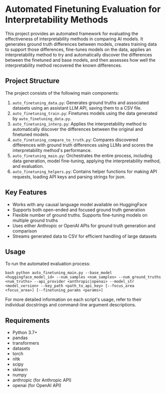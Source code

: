 # Automated Finetuning Evaluation for Interpretability Methods

This project provides an automated framework for evaluating the effectiveness of interpretability methods in comparing AI models. It generates ground truth differences between models, creates training data to support those differences, fine-tunes models on the data, applies an interpretability method to try and automatically discover the differences between the finetuned and base models, and then assesses how well the interpretability method recovered the known differences.

## Project Structure

The project consists of the following main components:

1. `auto_finetuning_data.py`: Generates ground truths and associated datasets using an assistant LLM API, saving them to a CSV file.
2. `auto_finetuning_train.py`: Finetunes models using the data generated by `auto_finetuning_data.py`.
3. `auto_finetuning_interp.py`: Applies the interpretability method to automatically discover the differences between the original and finetuned models.
4. `auto_finetuning_compare_to_truth.py`: Compares discovered differences with ground truth differences using LLMs and scores the interpretability method's performance.
5. `auto_finetuning_main.py`: Orchestrates the entire process, including data generation, model fine-tuning, applying the interpretability method, and evaluation.
6. `auto_finetuning_helpers.py`: Contains helper functions for making API requests, loading API keys and parsing strings for json.

## Key Features

- Works with any causal language model available on HuggingFace
- Supports both open-ended and focused ground truth generation
- Flexible number of ground truths. Supports fine-tuning models on multiple ground truths
- Uses either Anthropic or OpenAI APIs for ground truth generation and comparison
- Streams generated data to CSV for efficient handling of large datasets

## Usage

To run the automated evaluation process:
```
bash python auto_finetuning_main.py --base_model <huggingface_model_id> --num_samples <num_samples> --num_ground_truths <num_truths> --api_provider <anthropic|openai> --model_str <model_version> --key_path <path_to_api_key> [--focus_area <focus_area>] [--finetuning_params <params>]
```

For more detailed information on each script's usage, refer to their individual docstrings and command-line argument descriptions.

## Requirements

- Python 3.7+
- pandas
- transformers
- datasets
- torch
- nltk
- scipy
- sklearn
- numpy
- anthropic (for Anthropic API)
- openai (for OpenAI API)